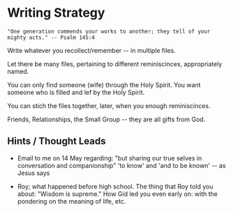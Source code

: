 Writing Strategy
================
	"One generation commends your works to another; they tell of your mighty acts." -- Psalm 145:4

Write whatever you recollect/remember -- in multiple files.

Let there be many files, pertaining to different reminiscinces, appropriately named.

You can only find someone (wife) through the Holy Spirit.
You want someone who is filled and lef by the Holy Spirit.

You can stich the files together, later, when you enough reminiscinces.

Friends, Relationships, the Small Group -- they are all gifts from God.

Hints / Thought Leads
---------------------

- Email to me on 14 May regarding:
		"but sharing our true selves in conversation and companionship"
		'to know' and 'and to be known' -- as Jesus says

- Roy; what happened before high school.
        The thing that Roy told you about: "Wisdom is supreme."
        How Gid led you even early on:
        	with the pondering on the meaning of life, etc.

